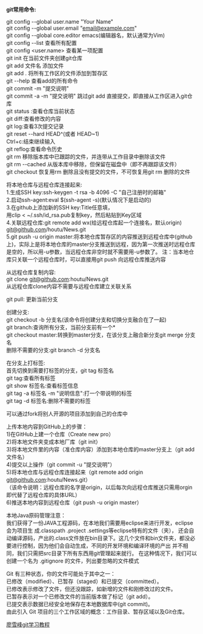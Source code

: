 **git常用命令:**

git config --global user.name "Your Name"   
git config --global user.email "email@example.com"  
git config --global core.editor emacs(编辑器名，默认通常为Vim)  
git config --list 查看所有配置  
git config <user.name> 查看某一项配置  
git init 在当前文件夹创建git仓库  
git add 文件名 添加文件  
git add . 将所有工作区的文件添加到暂存区  
git <add> --help 查看add的所有命令  
git commit -m "提交说明"  
git commit -a -m "提交说明" 跳过git add <filepath>直接提交，即直接从工作区进入git仓库  
git status :查看仓库当前状态  
git diff:查看修改的内容  
git log:查看3次提交记录  
git reset --hard HEAD^(或者 HEAD~1)  
Ctrl+c:结束继续输入  
git reflog:查看命令历史  
git rm <filepath> 移除版本库中已跟踪的文件，并连带从工作目录中删除该文件  
git rm --cached <filepath> 从版本库中移除，但保留在磁盘中（即不再跟踪该文件）  
git checkout <filepath> 恢复用rm 删除且没有提交的文件，不可恢复用git rm <filepath>删除的文件  

将本地仓库与远程仓库连接起来:  
1.生成SSH key:ssh-keygen -t rsa -b 4096 -C "自己注册时的邮箱"  
2.启动ssh-agent:eval $(ssh-agent -s)(默认情况下是启动的)  
3.在github上添加新的SSH key:Title任意填，  
用clip < ~/.ssh/id_rsa.pub复制key，然后粘贴到Key区域  
4.关联远程仓库:git remote add wx(给远程仓库起一个连接名，默认origin) git@github.com/houtu/News.git  
5.git push -u origin master:将本地仓库暂存区的内容推送到远程仓库中(github上)，实际上是将本地仓库的master分支推送到远程，因为第一次推送时远程仓库是空的，所以用-u参数，当远程仓库非空时就不需要用-u参数了。
注：当本地仓库只关联一个远程仓库时，可以直接用git push 向远程仓库推送内容  

从远程仓库复制内容:  
git clone git@github.com:houtu/News.git  
从远程仓库clone内容不需要与远程仓库建立关联关系

git pull: 更新当前分支

创建分支:  
git checkout -b 分支名(该命令将创建分支和切换分支融合在了一起)  
git branch:查询所有分支，当前分支前有一个*  
git checkout master:转换到master分支，在该分支上融合新分支git merge 分支名  
删除不需要的分支:git branch -d 分支名

在分支上打标签:  
首先切换到需要打标签的分支，git tag 标签名  
git tag:查看所有标签  
git show 标签名:查看标签信息  
git tag -a 标签名 -m "说明信息":打一个带说明的标签  
git tag -d 标签名:删除不需要的标签

可以通过fork将别人开源的项目添加到自己的仓库中

上传本地内容到GitHub上的步骤：  
1)在GitHub上建一个仓库（Create new pro）  
2)将本地文件夹变成本地厂库（git init）  
3)将本地文件里的内容（准仓库内容）添加到本地仓库的master分支上（git add 文件名）   
4)提交以上操作（git commit -u "提交说明"）  
5)将本地仓库与远程仓库连接起来（git remote add origin git@github.com:houtu/News.git）  
（该命令说明：远程仓库的名字是origin，以后每次向远程仓库推送只需用orgin即代替了远程仓库的具体URL）  
6)推送本地内容到远程仓库（git push -u origin master）  

本地Java原码管理注意：  
我们获得了一份JAVA工程源码，在本地我们需要用eclipse来进行开发，eclipse会为项目生 成.classpath .project .settings等eclipse特有的文件（夹），
还会自动编译源码，产出的.class文件放在bin目录下。这几个文件和bin文件夹，都没必要进行控制，因为他们会自动生成，不同的开发环境和编译环境的产出
并不相同，我们只需把src目录下所有东西用git管理起来就行。
在这种情况下，我们可以创建一个名为 .gitignore 的文件，列出要忽略的文件模式

Git 有三种状态，你的文件可能处于其中之一：  
已修改（modified）、已暂存（staged）和已提交（committed）。  
已修改表示修改了文件，但还没跟踪，如新增的文件和刚修改过的文件。  
已暂存表示对一个已修改文件的当前版本做了标记（git add）。  
已提交表示数据已经安全地保存在本地数据库中(git commit)。  
由此引入 Git 项目的三个工作区域的概念：工作目录、暂存区域以及Git仓库。

[廖雪峰git学习教程](http://www.liaoxuefeng.com/wiki/0013739516305929606dd18361248578c67b8067c8c017b000)
